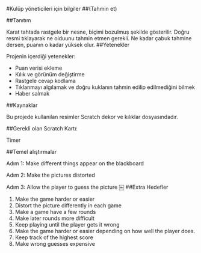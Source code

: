 #Kulüp yöneticileri için bilgiler
##(Tahmin et)

##Tanıtım

Karat tahtada rastgele bir nesne, biçimi bozulmuş şekilde gösterilir. Doğru resmi tıklayarak ne olduunu tahmin etmen gerekli. Ne kadar çabuk tahmine dersen, puanın o kadar yüksek olur.
##Yetenekler

Projenin içerdiği yetenekler: 

* Puan verisi ekleme
* Kılık ve görünüm değiştirme
* Rastgele cevap kodlama
* Tıklanmayı algılamak ve doğru kuklanın tahmin edilip edilmediğini bilmek
* Haber salmak

##Kaynaklar

Bu projede kullanılan resimler Scratch dekor ve kılıklar dosyasındadır.

##Gerekli olan Scratch Kartı:

Timer

##Temel alıştırmalar

Adım 1:  Make different things appear on the blackboard 

Adım 2:  Make the pictures distorted


Adım 3:  Allow the player to guess the picture
￼
##Extra Hedefler
1. Make the game harder or easier
2. Distort the picture differently in each game
3. Make a game have a few rounds
4. Make later rounds more difficult
5. Keep playing until the player gets it wrong
6. Make the game harder or easier depending on how well the player does. 
7. Keep track of the highest score
8. Make wrong guesses expensive

